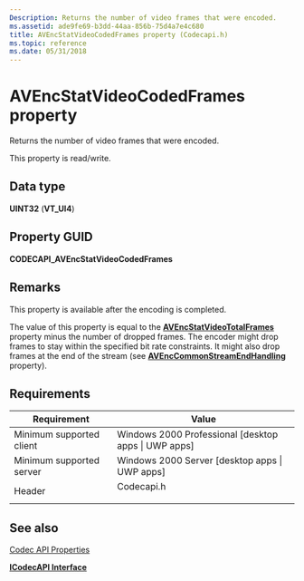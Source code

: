 ```yaml
---
Description: Returns the number of video frames that were encoded.
ms.assetid: ade9fe69-b3dd-44aa-856b-75d4a7e4c680
title: AVEncStatVideoCodedFrames property (Codecapi.h)
ms.topic: reference
ms.date: 05/31/2018
---
```


# AVEncStatVideoCodedFrames property

Returns the number of video frames that were encoded.

This property is read/write.

## Data type

**UINT32** (**VT\_UI4**)

## Property GUID

**CODECAPI\_AVEncStatVideoCodedFrames**

## Remarks

This property is available after the encoding is completed.

The value of this property is equal to the [**AVEncStatVideoTotalFrames**](avencstatvideototalframes-property.md) property minus the number of dropped frames. The encoder might drop frames to stay within the specified bit rate constraints. It might also drop frames at the end of the stream (see [**AVEncCommonStreamEndHandling**](avenccommonstreamendhandling-property.md) property).

## Requirements



| Requirement | Value |
|-------------------------------------|---------------------------------------------------------------------------------------|
| Minimum supported client<br/> | Windows 2000 Professional \[desktop apps \| UWP apps\]<br/>                     |
| Minimum supported server<br/> | Windows 2000 Server \[desktop apps \| UWP apps\]<br/>                           |
| Header<br/>                   | <dl> <dt>Codecapi.h</dt> </dl> |



## See also

<dl> <dt>

[Codec API Properties](codec-api-properties.md)
</dt> <dt>

[**ICodecAPI Interface**](/windows/desktop/api/Strmif/nn-strmif-icodecapi)
</dt> </dl>

 

 




